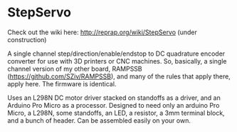 # StepServo

Check out the wiki here: http://reprap.org/wiki/StepServo (under construction)

A single channel step/direction/enable/endstop to DC quadrature encoder converter for use with 3D printers or CNC machines. So, basically, a single channel version of my other board, RAMPSSB (https://github.com/SZiv/RAMPSSB), and many of the rules that apply there, apply here. The firmware is identical.

Uses an L298N DC motor driver stacked on standoffs as a driver, and an Arduino Pro Micro as a processor. Designed to need only an arduino Pro Micro, a L298N, some standoffs, an LED, a resistor, a 3mm terminal block, and a bunch of header. Can be assembled easily on your own.
